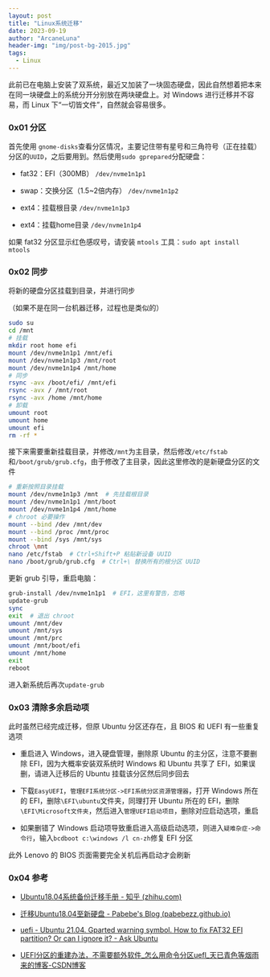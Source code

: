 ```yaml
---
layout: post
title: "Linux系统迁移"
date: 2023-09-19
author: "ArcaneLuna"
header-img: "img/post-bg-2015.jpg"
tags:
  - Linux
---
```

此前已在电脑上安装了双系统，最近又加装了一块固态硬盘，因此自然想着把本来在同一块硬盘上的系统分开分别放在两块硬盘上。对 Windows 进行迁移并不容易，而 Linux 下“一切皆文件”，自然就会容易很多。

### 0x01 分区

首先使用 `gnome-disks`查看分区情况，主要记住带有星号和三角符号（正在挂载）分区的`UUID`，之后要用到。然后使用`sudo gprepared`分配硬盘：

- fat32：EFI（300MB）  `/dev/nvme1n1p1`

- swap：交换分区（1.5\~2倍内存）  `/dev/nvme1n1p2`

- ext4：挂载根目录  `/dev/nvme1n1p3`

- ext4：挂载home目录  `/dev/nvme1n1p4`

如果 fat32 分区显示红色感叹号，请安装 `mtools` 工具：`sudo apt install mtools`

### 0x02 同步

将新的硬盘分区挂载到目录，并进行同步

（如果不是在同一台机器迁移，过程也是类似的）

```bash
sudo su
cd /mnt
# 挂载
mkdir root home efi
mount /dev/nvme1n1p1 /mnt/efi
mount /dev/nvme1n1p3 /mnt/root
mount /dev/nvme1n1p4 /mnt/home
# 同步
rsync -avx /boot/efi/ /mnt/efi
rsync -avx / /mnt/root
rsync -avx /home /mnt/home
# 卸载
umount root
umount home
umount efi
rm -rf *
```

接下来需要重新挂载目录，并修改`/mnt`为主目录，然后修改`/etc/fstab`和`/boot/grub/grub.cfg`，由于修改了主目录，因此这里修改的是新硬盘分区的文件

```bash
# 重新按照目录挂载
mount /dev/nvme1n1p3 /mnt  # 先挂载根目录
mount /dev/nvme1n1p1 /mnt/boot
mount /dev/nvme1n1p4 /mnt/home
# chroot 必要操作
mount --bind /dev /mnt/dev
mount --bind /proc /mnt/proc
mount --bind /sys /mnt/sys
chroot \mnt
nano /etc/fstab  # Ctrl+Shift+P 粘贴新设备 UUID
nano /boot/grub/grub.cfg  # Ctrl+\ 替换所有的根分区 UUID
```

更新 grub 引导，重启电脑：

```bash
grub-install /dev/nvme1n1p1  # EFI，这里有警告，忽略
update-grub
sync
exit  # 退出 chroot
umount /mnt/dev
umount /mnt/sys
umount /mnt/prc
umount /mnt/boot/efi
umount /mnt/home
exit
reboot
```

进入新系统后再次`update-grub`

### 0x03 清除多余启动项

此时虽然已经完成迁移，但原 Ubuntu 分区还存在，且 BIOS 和 UEFI 有一些重复选项

- 重启进入 Windows，进入硬盘管理，删除原 Ubuntu 的主分区，注意不要删除 EFI，因为大概率安装双系统时 Windows 和 Ubuntu 共享了 EFI，如果误删，请进入迁移后的 Ubuntu 挂载该分区然后同步回去

- 下载`EasyUEFI`，`管理EFI系统分区->EFI系统分区资源管理器`，打开 Windows 所在的 EFI，删除`\EFI\ubuntu`文件夹，同理打开 Ubuntu 所在的 EFI，删除`\EFI\Microsoft文件夹`，然后进入`管理UEFI启动项目`，删除对应启动选项，重启

- 如果删错了 Windows 启动项导致重启进入高级启动选项，则进入`疑难杂症->命令行`，输入`bcdboot c:\windows /l cn-zh`修复 EFI 分区

此外 Lenovo 的 BIOS 页面需要完全关机后再启动才会刷新

### 0x04 参考

- [Ubuntu18.04系统备份迁移手册 - 知乎 (zhihu.com)](https://zhuanlan.zhihu.com/p/126228018)

- [迁移Ubuntu18.04至新硬盘 - Pabebe's Blog (pabebezz.github.io)](https://pabebezz.github.io/article/2f7fc36c/)

- [uefi - Ubuntu 21.04. Gparted warning symbol. How to fix FAT32 EFI partition? Or can I ignore it? - Ask Ubuntu](https://askubuntu.com/questions/1353148/ubuntu-21-04-gparted-warning-symbol-how-to-fix-fat32-efi-partition-or-can-i-i)

- [UEFI分区的重建办法，不需要额外软件_怎么用命令分区uefl_天已青色等烟雨来的博客-CSDN博客](https://blog.csdn.net/x356982611/article/details/81460876)

